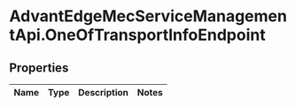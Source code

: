 # AdvantEdgeMecServiceManagementApi.OneOfTransportInfoEndpoint

## Properties
Name | Type | Description | Notes
------------ | ------------- | ------------- | -------------


